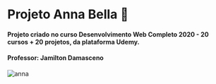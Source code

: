 # Projeto Anna Bella :woman:

#### Projeto criado no curso Desenvolvimento Web Completo 2020 - 20 cursos + 20 projetos, da plataforma Udemy.

#### Professor: Jamilton Damasceno

![anna](https://user-images.githubusercontent.com/73860240/100480330-b3edc600-30cf-11eb-81b1-8d4478559f7c.png)
